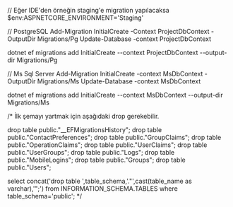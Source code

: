 ﻿// Eğer IDE'den örneğin staging'e migration yapılacaksa
$env:ASPNETCORE_ENVIRONMENT='Staging'


// PostgreSQL
Add-Migration InitialCreate -Context ProjectDbContext -OutputDir Migrations/Pg
Update-Database -context ProjectDbContext

dotnet ef migrations add InitialCreate --context ProjectDbContext --output-dir Migrations/Pg

// Ms Sql Server
Add-Migration InitialCreate -context MsDbContext -OutputDir Migrations/Ms
Update-Database -context MsDbContext

dotnet ef migrations add InitialCreate --context MsDbContext --output-dir Migrations/Ms

/*
İlk şemayı yartmak için aşağıdaki drop gerekebilir.

drop table public."__EFMigrationsHistory";
drop table public."ContactPreferences";
drop table public."GroupClaims";
drop table public."OperationClaims";
drop table public."UserClaims";
drop table public."UserGroups";
drop table public."Logs";
drop table public."MobileLogins";
drop table public."Groups";
drop table public."Users";

select concat('drop table ',table_schema,'."',cast(table_name as varchar),'";') 
from INFORMATION_SCHEMA.TABLES
where table_schema='public';
*/